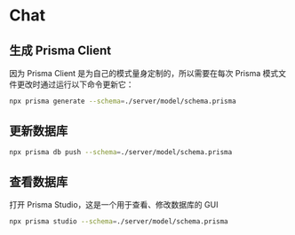# Chat

## 生成 Prisma Client

因为 Prisma Client 是为自己的模式量身定制的，所以需要在每次 Prisma 模式文件更改时通过运行以下命令更新它：

```bash
npx prisma generate --schema=./server/model/schema.prisma
```

## 更新数据库

```bash
npx prisma db push --schema=./server/model/schema.prisma
```

## 查看数据库

打开 Prisma Studio，这是一个用于查看、修改数据库的 GUI

```bash
npx prisma studio --schema=./server/model/schema.prisma
```